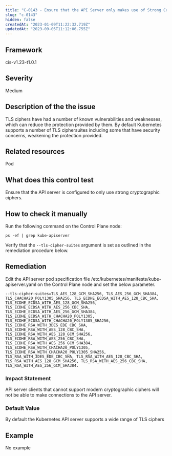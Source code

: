 ```yaml
---
title: "C-0143 - Ensure that the API Server only makes use of Strong Cryptographic Ciphers"
slug: "c-0143"
hidden: false
createdAt: "2023-01-09T11:22:32.719Z"
updatedAt: "2023-09-05T11:12:06.755Z"
---
```

## Framework
cis-v1.23-t1.0.1
## Severity
Medium
## Description of the the issue
TLS ciphers have had a number of known vulnerabilities and weaknesses, which can reduce the protection provided by them. By default Kubernetes supports a number of TLS ciphersuites including some that have security concerns, weakening the protection provided.
## Related resources
Pod
## What does this control test
Ensure that the API server is configured to only use strong cryptographic ciphers.
## How to check it manually
Run the following command on the Control Plane node:

 
```
ps -ef | grep kube-apiserver

```
 Verify that the `--tls-cipher-suites` argument is set as outlined in the remediation procedure below.
## Remediation
Edit the API server pod specification file /etc/kubernetes/manifests/kube-apiserver.yaml on the Control Plane node and set the below parameter.

 
```
--tls-cipher-suites=TLS_AES_128_GCM_SHA256, TLS_AES_256_GCM_SHA384, TLS_CHACHA20_POLY1305_SHA256, TLS_ECDHE_ECDSA_WITH_AES_128_CBC_SHA, TLS_ECDHE_ECDSA_WITH_AES_128_GCM_SHA256, TLS_ECDHE_ECDSA_WITH_AES_256_CBC_SHA, TLS_ECDHE_ECDSA_WITH_AES_256_GCM_SHA384, TLS_ECDHE_ECDSA_WITH_CHACHA20_POLY1305, TLS_ECDHE_ECDSA_WITH_CHACHA20_POLY1305_SHA256, TLS_ECDHE_RSA_WITH_3DES_EDE_CBC_SHA, TLS_ECDHE_RSA_WITH_AES_128_CBC_SHA, TLS_ECDHE_RSA_WITH_AES_128_GCM_SHA256, TLS_ECDHE_RSA_WITH_AES_256_CBC_SHA, TLS_ECDHE_RSA_WITH_AES_256_GCM_SHA384, TLS_ECDHE_RSA_WITH_CHACHA20_POLY1305, TLS_ECDHE_RSA_WITH_CHACHA20_POLY1305_SHA256, TLS_RSA_WITH_3DES_EDE_CBC_SHA, TLS_RSA_WITH_AES_128_CBC_SHA, TLS_RSA_WITH_AES_128_GCM_SHA256, TLS_RSA_WITH_AES_256_CBC_SHA, TLS_RSA_WITH_AES_256_GCM_SHA384.

```
### Impact Statement
API server clients that cannot support modern cryptographic ciphers will not be able to make connections to the API server.
### Default Value
By default the Kubernetes API server supports a wide range of TLS ciphers
## Example
No example